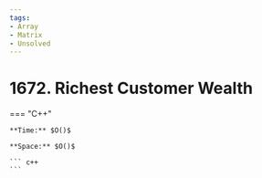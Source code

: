 ```yaml
---
tags:
- Array
- Matrix
- Unsolved
---
```



# 1672. Richest Customer Wealth

=== "C++"

    **Time:** $O()$

    **Space:** $O()$

    ``` c++
    ```